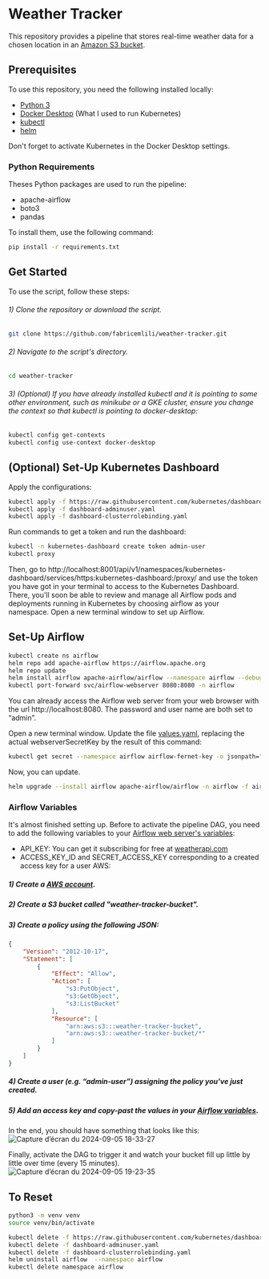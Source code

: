 # Weather Tracker
This repository provides a pipeline that stores real-time weather data for a chosen location in an [Amazon S3 bucket](https://aws.amazon.com/fr/s3/).

## Prerequisites
To use this repository, you need the following installed locally:
- [Python 3](https://www.python.org/downloads/)
- [Docker Desktop](https://docs.docker.com/desktop/) (What I used to run Kubernetes)
- [kubectl](https://kubernetes.io/docs/tasks/tools/)
- [helm](https://helm.sh/docs/intro/install/)
  
Don't forget to activate Kubernetes in the Docker Desktop settings.
  
### Python Requirements
Theses Python packages are used to run the pipeline:
- apache-airflow
- boto3
- pandas

To install them, use the following command:
```bash
pip install -r requirements.txt
```

## Get Started
To use the script, follow these steps:

###### 1) Clone the repository or download the script.
```bash
git clone https://github.com/fabricemlili/weather-tracker.git
```

###### 2) Navigate to the script's directory.
```bash
cd weather-tracker
```

###### 3) (Optional) If you have already installed kubectl and it is pointing to some other environment, such as minikube or a GKE cluster, ensure you change the context so that kubectl is pointing to docker-desktop:
```bash
kubectl config get-contexts
kubectl config use-context docker-desktop
```

## (Optional) Set-Up Kubernetes Dashboard

Apply the configurations: 
```bash
kubectl apply -f https://raw.githubusercontent.com/kubernetes/dashboard/v2.7.0/aio/deploy/recommended.yaml
kubectl apply -f dashboard-adminuser.yaml
kubectl apply -f dashboard-clusterrolebinding.yaml
```
Run commands to get a token and run the dashboard:
```bash
kubectl -n kubernetes-dashboard create token admin-user
kubectl proxy
```
Then, go to http://localhost:8001/api/v1/namespaces/kubernetes-dashboard/services/https:kubernetes-dashboard:/proxy/ and use the token you have got in your terminal to access to the Kubernetes Dashboard.
There, you'll soon be able to review and manage all Airflow pods and deployments running in Kubernetes by choosing airflow as your namespace.
Open a new terminal window to set up Airflow.

## Set-Up Airflow
```bash
kubectl create ns airflow
helm repo add apache-airflow https://airflow.apache.org
helm repo update
helm install airflow apache-airflow/airflow --namespace airflow --debug
kubectl port-forward svc/airflow-webserver 8080:8080 -n airflow
```
You can already access the Airflow web server from your web browser with the url http://localhost:8080. The password and user name are both set to “admin”.

Open a new terminal window.
Update the file [values.yaml](airflow-config/values.yaml), replacing the actual webserverSecretKey by the result of this command:
```bash
kubectl get secret --namespace airflow airflow-fernet-key -o jsonpath="{.data.fernet-key}" | base64 --decode
```

Now, you can update.
```bash
helm upgrade --install airflow apache-airflow/airflow -n airflow -f airflow-config/values.yaml --debug
```
### Airflow Variables
It's almost finished setting up. Before to activate the pipeline DAG, you need to add the following variables to your [Airflow web server's variables](http://localhost:8080/variable/list/):
- API_KEY: You can get it subscribing for free at [weatherapi.com](https://www.weatherapi.com/signup.aspx)
- ACCESS_KEY_ID and SECRET_ACCESS_KEY corresponding to a created access key for a user AWS:

##### 1) Create a [AWS account](https://aws.amazon.com/).

##### 2) Create a S3 bucket called "weather-tracker-bucket".

##### 3) Create a policy using the following JSON:
```JSON
{
    "Version": "2012-10-17",
    "Statement": [
        {
            "Effect": "Allow",
            "Action": [
                "s3:PutObject",
                "s3:GetObject",
                "s3:ListBucket"
            ],
            "Resource": [
                "arn:aws:s3:::weather-tracker-bucket",
                "arn:aws:s3:::weather-tracker-bucket/*"
            ]
        }
    ]
}
```

##### 4) Create a user (e.g. “admin-user”) assigning the policy you've just created.

##### 5) Add an access key and copy-past the values in your [Airflow variables](http://localhost:8080/variable/list/).

In the end, you should have something that looks like this:
![Capture d’écran du 2024-09-05 18-33-27](https://github.com/user-attachments/assets/820661f8-49c8-4853-8708-1112af4c664b)

Finally, activate the DAG to trigger it and watch your bucket fill up little by little over time (every 15 minutes).
![Capture d’écran du 2024-09-05 19-23-35](https://github.com/user-attachments/assets/1958c735-d66c-4aef-b00f-63f827a500e9)


## To Reset

```bash
python3 -m venv venv
source venv/bin/activate

kubectl delete -f https://raw.githubusercontent.com/kubernetes/dashboard/v2.7.0/aio/deploy/recommended.yaml
kubectl delete -f dashboard-adminuser.yaml
kubectl delete -f dashboard-clusterrolebinding.yaml
helm uninstall airflow  --namespace airflow
kubectl delete namespace airflow
```

